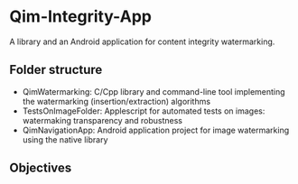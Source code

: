 # Qim-Integrity-App

A library and an Android application for content integrity watermarking.

## Folder structure
 
 - QimWatermarking: C/Cpp library and command-line tool implementing the watermarking (insertion/extraction) algorithms
 - TestsOnImageFolder: Applescript for automated tests on images: watermaking transparency and robustness
 - QimNavigationApp: Android application project for image watermarking using the native library
 
## Objectives

##
